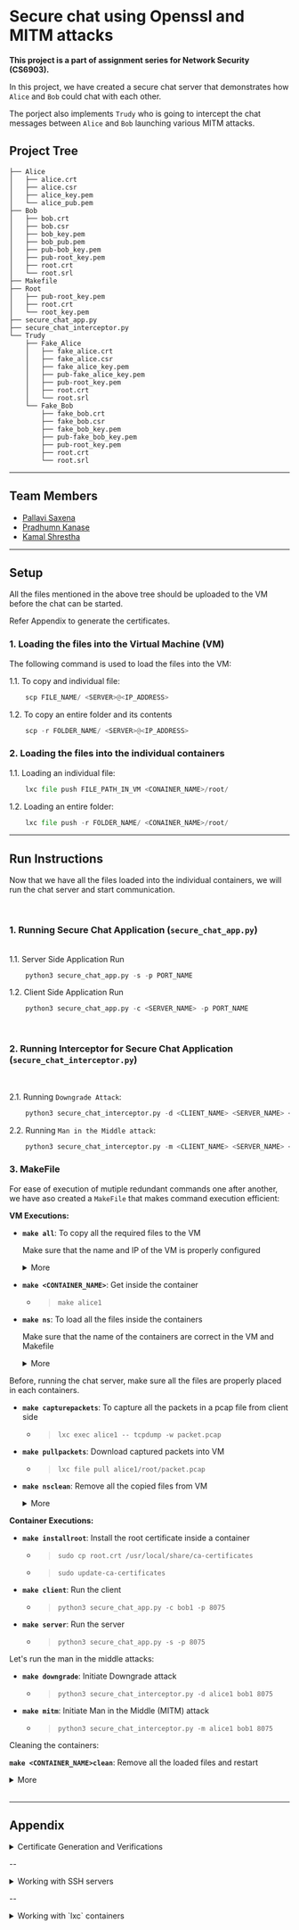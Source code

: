 # Secure chat using Openssl and MITM attacks

**This project is a part of assignment series for Network Security (CS6903).**

In this project, we have created a secure chat server that demonstrates how `Alice` and `Bob` could chat with each other.

The porject also implements `Trudy` who is going to intercept the chat messages between `Alice` and `Bob` launching various MITM attacks.

## Project Tree

```
├── Alice
│   ├── alice.crt
│   ├── alice.csr
│   ├── alice_key.pem
│   └── alice_pub.pem
├── Bob
│   ├── bob.crt
│   ├── bob.csr
│   ├── bob_key.pem
│   ├── bob_pub.pem
│   ├── pub-bob_key.pem
│   ├── pub-root_key.pem
│   ├── root.crt
│   └── root.srl
├── Makefile
├── Root
│   ├── pub-root_key.pem
│   ├── root.crt
│   └── root_key.pem
├── secure_chat_app.py
├── secure_chat_interceptor.py
└── Trudy
    ├── Fake_Alice
    │   ├── fake_alice.crt
    │   ├── fake_alice.csr
    │   ├── fake_alice_key.pem
    │   ├── pub-fake_alice_key.pem
    │   ├── pub-root_key.pem
    │   ├── root.crt
    │   └── root.srl
    └── Fake_Bob
        ├── fake_bob.crt
        ├── fake_bob.csr
        ├── fake_bob_key.pem
        ├── pub-fake_bob_key.pem
        ├── pub-root_key.pem
        ├── root.crt
        └── root.srl
```

---

## Team Members

- [Pallavi Saxena](mailto:cs21mtech11020@iith.ac.in)
- [Pradhumn Kanase](mailto:cs21mtech11018@iith.ac.in)
- [Kamal Shrestha](mailto:cs21mtech16001@iith.ac.in)

---

## Setup

All the files mentioned in the above tree should be uploaded to the VM before the chat can be started.

Refer Appendix to generate the certificates.

### 1. Loading the files into the Virtual Machine (VM)</summary>

The following command is used to load the files into the VM:

1.1. To copy and individual file:

```python
    scp FILE_NAME/ <SERVER>@<IP_ADDRESS>
```

1.2. To copy an entire folder and its contents

```python
    scp -r FOLDER_NAME/ <SERVER>@<IP_ADDRESS>
```

### 2. Loading the files into the individual containers

1.1. Loading an individual file:

```python
    lxc file push FILE_PATH_IN_VM <CONAINER_NAME>/root/
```

1.2. Loading an entire folder:

```python
    lxc file push -r FOLDER_NAME/ <CONAINER_NAME>/root/
```

---

## Run Instructions

Now that we have all the files loaded into the individual containers, we will run the chat server and start communication.

<br>

### 1. Running Secure Chat Application (`secure_chat_app.py`)

<br>
1.1. Server Side Application Run

```python
    python3 secure_chat_app.py -s -p PORT_NAME
```

1.2. Client Side Application Run

```python
    python3 secure_chat_app.py -c <SERVER_NAME> -p PORT_NAME
```

<br>

### 2. Running Interceptor for Secure Chat Application (`secure_chat_interceptor.py`)

<br>

2.1. Running `Downgrade Attack`:

```python
    python3 secure_chat_interceptor.py -d <CLIENT_NAME> <SERVER_NAME> <PORT_NUMBER>
```

2.2. Running `Man in the Middle attack`:

```python
    python3 secure_chat_interceptor.py -m <CLIENT_NAME> <SERVER_NAME> <PORT_NUMBER>
```

### 3. MakeFile

For ease of execution of mutiple redundant commands one after another, we have aso created a `MakeFile` that makes command execution efficient:

**VM Executions:**

- **`make all`**: To copy all the required files to the VM

  Make sure that the name and IP of the VM is properly configured
    <details><summary> More </summary>

  - > `scp Makefile ns@192.168.51.115:`
  - > `scp -r Alice/ ns@192.168.51.115:`
  - > `scp -r Bob/ ns@192.168.51.115:`
  - > `scp -r Root/ ns@192.168.51.115:`
  - > `scp -r Trudy/ ns@192.168.51.115:`
  - > `scp secure_chat_app.py ns@192.168.51.115:`
  - > `scp secure_chat_interceptor.py ns@192.168.51.115:`
  - > `scp poison.py ns@192.168.51.115:`
  </details>

- **`make <CONTAINER_NAME>`**: Get inside the container

  - > `make alice1`

- **`make ns`**: To load all the files inside the containers

  Make sure that the name of the containers are correct in the VM and Makefile
    <details><summary> More </summary>

  - > `lxc file push Root/root.crt alice1/root/`
  - > `lxc file push Root/root.crt bob1/root/`
  - > `lxc file push Root/root.crt trudy1/root/`
  - > `lxc file push -r Alice/ alice1/root/`
  - > `lxc file push -r Bob/ bob1/root/`
  - > `lxc file push -r Trudy/ trudy1/root/`
  - > `lxc file push secure_chat_app.py alice1/root/`
  - > `lxc file push secure_chat_app.py bob1/root/`
  - > `lxc file push secure_chat_interceptor.py trudy1/root/`
  - > `lxc file push Makefile alice1/root/`
  - > `lxc file push Makefile bob1/root/`
  - > `lxc file push Makefile trudy1/root/`
    </details>

Before, running the chat server, make sure all the files are properly placed in each containers.

- **`make capturepackets`**: To capture all the packets in a pcap file from client side

  - > `lxc exec alice1 -- tcpdump -w packet.pcap`

- **`make pullpackets`**: Download captured packets into VM

  - > `lxc file pull alice1/root/packet.pcap`

- **`make nsclean`**: Remove all the copied files from VM
    <details><summary> More </summary>

  - > `rm -r Alice/`
  - > `rm -r Bob/`
  - > `rm -r Trudy/`
  - > `rm -r Root/`
  - > `rm secure_chat_app.py`
  - > `rm secure_chat_interceptor.py`
  - > `rm Makefile `
  - > `rm packet.pcap`
  </details>

**Container Executions:**

- **`make installroot`**: Install the root certificate inside a container

  - > `sudo cp root.crt /usr/local/share/ca-certificates`
  - > `sudo update-ca-certificates`

- **`make client`**: Run the client

  - > `python3 secure_chat_app.py -c bob1 -p 8075`

- **`make server`**: Run the server

  - > `python3 secure_chat_app.py -s -p 8075`

Let's run the man in the middle attacks:

- **`make downgrade`**: Initiate Downgrade attack

  - > `python3 secure_chat_interceptor.py -d alice1 bob1 8075`

- **`make mitm`**: Initiate Man in the Middle (MITM) attack

  - > `python3 secure_chat_interceptor.py -m alice1 bob1 8075`

Cleaning the containers:

**`make <CONTAINER_NAME>clean`**: Remove all the loaded files and restart

<details><summary> More </summary>

- > `make alice1clean`
- > `rm -r Alice/`
- > `rm root.crt`
- > `rm secure_chat_app.py`
- > `rm Makefile`
- > `rm packet.pcap`
</details>
<br>

---

## Appendix

<details><summary>Certificate Generation and Verifications</summary><br/>

1. Generate Root Certificate (EC-512)

```python
    openssl ecparam -name brainpoolP512r1 -genkey -noout -out root.pem
```

2. Generate RSA Keys

```python
    openssl genrsa -out alice.pem 2048
```

3. Generate the public key from private key

```python
    openssl rsa -in alice.pem -pubout -out alice_pub.pub
```

4. Generate Certificate Signing Request

```python
    openssl req -key alice.pem -new -out alice.csr
```

5. Verify a certificate Signining Request

```python
    openssl req -text -in alice.csr -noout -verify
```

6. Generating Digest for verifications

```python
    openssl dgst -sha1 -out alice.csr.dgst alice.csr
```

7. Signing the Digest with CSR

```python
   openssl pkeyutl -sign -in alice.csr.dgst -inkey alice.pem -out alice.csr.dgst.sign
```

8. Verify CSR with Digest

```python
    openssl pkeyutl -verify -sigfile alice.csr.dgst.sign -in alice.csr.dgst -inkey alice.pem -pubin
```

9. Generate a Self Signed Certificate

```python
    openssl req -key alice.pem -new -x509 -days 365 -out alice.crt
```

10. Sign Certificate using selfsigned CA

```python
    openssl x509 -req -CA CA.crt -CAkey CA.pem -in alice.csr -out alice.crt -days 365 -CAcreateserial
```

11. View Certificate

```python
    openssl x509 -text -noout -in alice.crt
```

12. Verify client certificate with CA's certificate

```python
    openssl verify -verbose -CAfile CA.crt alice.crt
```

</details>

--

<details><summary>Working with SSH servers</summary>

- To login to the VM allocated, type `ssh ns@192.168.51.xw` command.

</details>

--

<details><summary>Working with `lxc` containers</summary>

- To list out the containers inside the VM, use `lxc ls` command from inside the VM.

- To login to a container, use `lxc exec <containername>` bash command from inside the VM.

- To logout from the respective container use `exit` command.
</details>

